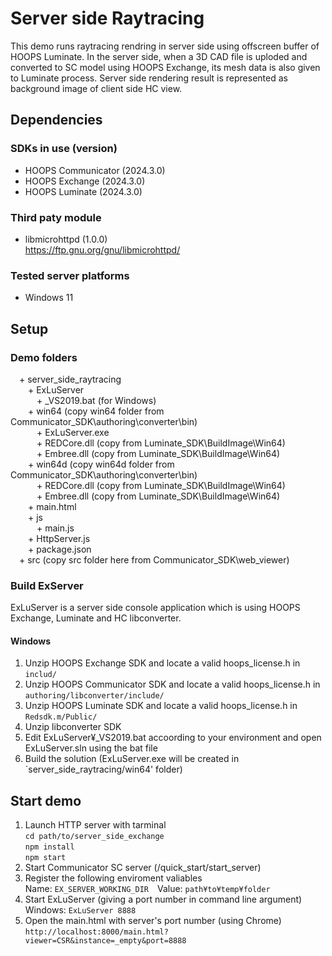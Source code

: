 # Server side Raytracing
This demo runs raytracing rendring in server side using offscreen buffer of HOOPS Luminate. In the server side, when a 3D CAD file is uploded and converted to SC model using HOOPS Exchange, its mesh data is also given to Luminate process. Server side rendering result is represented as background image of client side HC view.

## Dependencies
### SDKs in use (version)
* HOOPS Communicator (2024.3.0)
* HOOPS Exchange (2024.3.0)
* HOOPS Luminate (2024.3.0)

### Third paty module
* libmicrohttpd (1.0.0)<br>
  https://ftp.gnu.org/gnu/libmicrohttpd/

### Tested server platforms
* Windows 11

## Setup
### Demo folders
&emsp;+ server_side_raytracing<br>
&emsp;&emsp;+ ExLuServer<br>
&emsp;&emsp;&emsp;+ _VS2019.bat (for Windows)<br>
&emsp;&emsp;+ win64 (copy win64 folder from Communicator_SDK\authoring\converter\bin)<br>
&emsp;&emsp;&emsp;+ ExLuServer.exe<br>
&emsp;&emsp;&emsp;+ REDCore.dll (copy from Luminate_SDK\BuildImage\Win64)<br>
&emsp;&emsp;&emsp;+ Embree.dll (copy from Luminate_SDK\BuildImage\Win64)<br>
&emsp;&emsp;+ win64d (copy win64d folder from Communicator_SDK\authoring\converter\bin)<br>
&emsp;&emsp;&emsp;+ REDCore.dll (copy from Luminate_SDK\BuildImage\Win64)<br>
&emsp;&emsp;&emsp;+ Embree.dll (copy from Luminate_SDK\BuildImage\Win64)<br>
&emsp;&emsp;+ main.html<br>
&emsp;&emsp;+ js<br>
&emsp;&emsp;&emsp;+ main.js<br>
&emsp;&emsp;+ HttpServer.js<br>
&emsp;&emsp;+ package.json<br>
&emsp;+ src (copy src folder here from Communicator_SDK\web_viewer)<br>

### Build ExServer
ExLuServer is a server side console application which is using HOOPS Exchange, Luminate and HC libconverter. <br>
#### Windows
1. Unzip HOOPS Exchange SDK and locate a valid hoops_license.h in `includ/` 
2. Unzip HOOPS Communicator SDK and locate a valid hoops_license.h in `authoring/libconverter/include/`
3. Unzip HOOPS Luminate SDK and locate a valid hoops_license.h in `Redsdk.m/Public/`
4. Unzip libconverter SDK
5. Edit ExLuServer¥_VS2019.bat accoording to your environment and open ExLuServer.sln using the bat file
6. Build the solution (ExLuServer.exe will be created in `server_side_raytracing/win64' folder)
     
## Start demo
1. Launch HTTP server with tarminal<br>
    `cd path/to/server_side_exchange`<br>
    `npm install`<br>
    `npm start`<br>
2. Start Communicator SC server (<Communicator SDK>/quick_start/start_server)
3. Register the following enviroment valiables<br>
    Name: `EX_SERVER_WORKING_DIR`&emsp;Value: `path¥to¥temp¥folder`<br>
4. Start ExLuServer (giving a port number in command line argument)<br>
    Windows: `ExLuServer 8888`<br>
5. Open the main.html with server's port number (using Chrome)<br>
    `http://localhost:8000/main.html?viewer=CSR&instance=_empty&port=8888`
    

